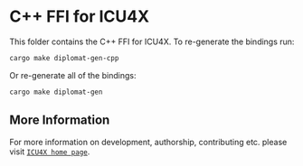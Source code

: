 # C++ FFI for ICU4X

This folder contains the C++ FFI for ICU4X. To re-generate the bindings run:

```sh
cargo make diplomat-gen-cpp
```

Or re-generate all of the bindings:

```sh
cargo make diplomat-gen
```

## More Information

For more information on development, authorship, contributing etc. please visit [`ICU4X home page`](https://github.com/unicode-org/icu4x).
